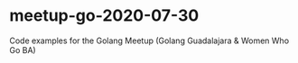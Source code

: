 # meetup-go-2020-07-30

Code examples for the Golang Meetup (Golang Guadalajara &amp; Women Who Go BA)

